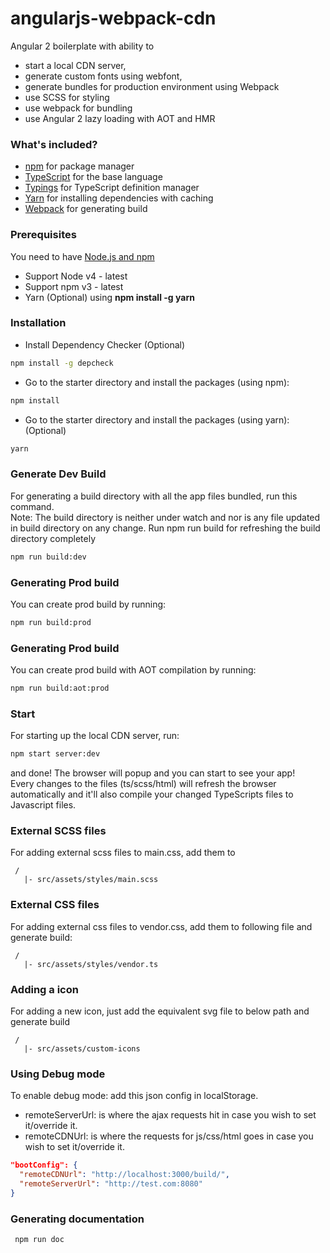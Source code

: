 # angularjs-webpack-cdn
Angular 2 boilerplate with ability to 
* start a local CDN server, 
* generate custom fonts using webfont,
* generate bundles for production environment using Webpack
* use SCSS for styling
* use webpack for bundling
* use Angular 2 lazy loading with AOT and HMR

### What's included?
* [npm](https://www.npmjs.com/) for package manager
* [TypeScript](http://www.typescriptlang.org/) for the base language
* [Typings](https://github.com/typings/typings) for TypeScript definition manager
* [Yarn](https://www.npmjs.com/package/yarn) for installing dependencies with caching
* [Webpack](https://webpack.js.org/) for generating build

### Prerequisites
You need to have [Node.js and npm](https://nodejs.org/en/)
- Support Node v4 - latest
- Support npm v3 - latest
- Yarn (Optional) using **npm install -g yarn**

### Installation
* Install Dependency Checker (Optional)
```bash
npm install -g depcheck
```
* Go to the starter directory and install the packages (using npm):
```bash
npm install
```
* Go to the starter directory and install the packages (using yarn): (Optional)
```bash
yarn
```

### Generate Dev Build
For generating a build directory with all the app files bundled, run this command.  
Note: The build directory is neither under watch and nor is any file updated in build directory on any change.
Run npm run build for refreshing the build directory completely
```bash
npm run build:dev
```

### Generating Prod build
You can create prod build by running:
```bash
npm run build:prod
```

### Generating Prod build
You can create prod build with AOT compilation by running:
```bash
npm run build:aot:prod
```

### Start
For starting up the local CDN server, run:
```bash
npm start server:dev
```
and done! The browser will popup and you can start to see your app!  
Every changes to the files (ts/scss/html) will refresh the browser automatically
and it'll also compile your changed TypeScripts files to Javascript files.

### External SCSS files
For adding external scss files to main.css, add them to 
```directory
 /
   |- src/assets/styles/main.scss
```

### External CSS files
For adding external css files to vendor.css, add them to following file and generate build:
```file
 /
   |- src/assets/styles/vendor.ts
```

### Adding a icon
For adding a new icon, just add the equivalent svg file to below path and generate build 
```directory
 /
   |- src/assets/custom-icons
```

### Using Debug mode
To enable debug mode: add this json config in localStorage.
* remoteServerUrl: is where the ajax requests hit in case you wish to set it/override it.  
* remoteCDNUrl: is where the requests for js/css/html goes in case you wish to set it/override it.
```json
"bootConfig": {
  "remoteCDNUrl": "http://localhost:3000/build/",
  "remoteServerUrl": "http://test.com:8080"
}
```

### Generating documentation
```bash
 npm run doc
```